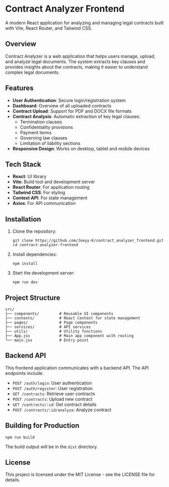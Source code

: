 # Contract Analyzer Frontend

A modern React application for analyzing and managing legal contracts built with Vite, React Router, and Tailwind CSS.


## Overview

Contract Analyzer is a web application that helps users manage, upload, and analyze legal documents. The system extracts key clauses and provides insights about the contracts, making it easier to understand complex legal documents.

## Features

- **User Authentication**: Secure login/registration system
- **Dashboard**: Overview of all uploaded contracts
- **Contract Upload**: Support for PDF and DOCX file formats
- **Contract Analysis**: Automatic extraction of key legal clauses:
  - Termination clauses
  - Confidentiality provisions
  - Payment terms
  - Governing law clauses
  - Limitation of liability sections
- **Responsive Design**: Works on desktop, tablet and mobile devices

## Tech Stack

- **React**: UI library
- **Vite**: Build tool and development server
- **React Router**: For application routing
- **Tailwind CSS**: For styling
- **Context API**: For state management
- **Axios**: For API communication

## Installation

1. Clone the repository:
   ```
   git clone https://github.com/Joeyy-K/contract_analyzer_frontend.git
   cd contract-analyzer-frontend
   ```

2. Install dependencies:
   ```
   npm install
   ```

3. Start the development server:
   ```
   npm run dev
   ```

## Project Structure

```
src/
├── components/         # Reusable UI components
├── contexts/           # React Context for state management
├── pages/              # Page components
├── services/           # API services
├── utils/              # Utility functions
├── App.jsx             # Main app component with routing
└── main.jsx            # Entry point
```

## Backend API

This frontend application communicates with a backend API. The API endpoints include:

- `POST /auth/login`: User authentication
- `POST /auth/register`: User registration
- `GET /contracts`: Retrieve user contracts
- `POST /contracts`: Upload new contract
- `GET /contracts/:id`: Get contract details
- `POST /contracts/:id/analyze`: Analyze contract

## Building for Production

```
npm run build
```

The build output will be in the `dist` directory.


## License

This project is licensed under the MIT License - see the LICENSE file for details.

